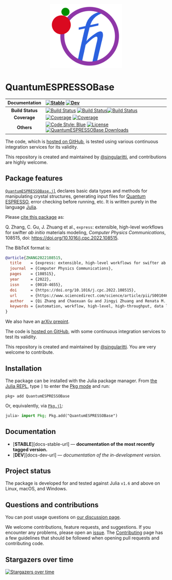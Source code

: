 <div align="center">
  <img src="https://raw.githubusercontent.com/MineralsCloud/QuantumESPRESSOBase.jl/master/docs/src/assets/logo.png" height="200"><br>
</div>

# QuantumESPRESSOBase

| **Documentation** | [![Stable](https://img.shields.io/badge/docs-stable-blue.svg)](https://MineralsCloud.github.io/QuantumESPRESSOBase.jl/stable/) [![Dev](https://img.shields.io/badge/docs-dev-blue.svg)](https://MineralsCloud.github.io/QuantumESPRESSOBase.jl/dev/)                                                                                                                                                                                                                                                                                                                                     |
| :---------------: | :--------------------------------------------------------------------------------------------------------------------------------------------------------------------------------------------------------------------------------------------------------------------------------------------------------------------------------------------------------------------------------------------------------------------------------------------------------------------------------------------------------------------------------------------------------------------------------------- |
| **Build Status**  | [![Build Status](https://github.com/MineralsCloud/QuantumESPRESSOBase.jl/actions/workflows/CI.yml/badge.svg?branch=main)](https://github.com/MineralsCloud/QuantumESPRESSOBase.jl/actions/workflows/CI.yml?query=branch%3Amain) [![Build Status](https://ci.appveyor.com/api/projects/status/github/MineralsCloud/QuantumESPRESSOBase.jl?svg=true)](https://ci.appveyor.com/project/MineralsCloud/QuantumESPRESSOBase-jl)[![Build Status](https://api.cirrus-ci.com/github/MineralsCloud/QuantumESPRESSOBase.jl.svg)](https://cirrus-ci.com/github/MineralsCloud/QuantumESPRESSOBase.jl) |
|   **Coverage**    | [![Coverage](https://github.com/MineralsCloud/QuantumESPRESSOBase.jl/badges/main/coverage.svg)](https://github.com/MineralsCloud/QuantumESPRESSOBase.jl/commits/main) [![Coverage](https://codecov.io/gh/MineralsCloud/QuantumESPRESSOBase.jl/branch/main/graph/badge.svg)](https://codecov.io/gh/MineralsCloud/QuantumESPRESSOBase.jl)                                                                                                                                                                                                                                                  |
|    **Others**     | [![Code Style: Blue](https://img.shields.io/badge/code%20style-blue-4495d1.svg)](https://github.com/invenia/BlueStyle) [![License](https://img.shields.io/github/license/MineralsCloud/QuantumESPRESSOBase.jl)](https://github.com/MineralsCloud/QuantumESPRESSOBase.jl/blob/main/LICENSE) [![QuantumESPRESSOBase Downloads](https://shields.io/endpoint?url=https://pkgs.genieframework.com/api/v1/badge/QuantumESPRESSOBase)](https://pkgs.genieframework.com?packages=QuantumESPRESSOBase)                                                                                            |

The code, which is [hosted on GitHub](https://github.com/MineralsCloud/QuantumESPRESSOBase.jl), is tested
using various continuous integration services for its validity.

This repository is created and maintained by
[@singularitti](https://github.com/singularitti), and contributions are highly welcome.

## Package features

[`QuantumESPRESSOBase.jl`](https://github.com/MineralsCloud/QuantumESPRESSOBase.jl) declares
basic data types and methods for manipulating crystal structures, generating input files for
[Quantum ESPRESSO](https://www.quantum-espresso.org/), error checking before running, etc.
It is written purely in the language [Julia](https://julialang.org/).

Please [cite this package](https://doi.org/10.1016/j.cpc.2022.108515) as:

Q. Zhang, C. Gu, J. Zhuang et al., `express`: extensible, high-level workflows for swifter *ab initio* materials modeling, *Computer Physics Communications*, 108515, doi: https://doi.org/10.1016/j.cpc.2022.108515.

The BibTeX format is:

```bibtex
@article{ZHANG2022108515,
  title    = {express: extensible, high-level workflows for swifter ab initio materials modeling},
  journal  = {Computer Physics Communications},
  pages    = {108515},
  year     = {2022},
  issn     = {0010-4655},
  doi      = {https://doi.org/10.1016/j.cpc.2022.108515},
  url      = {https://www.sciencedirect.com/science/article/pii/S001046552200234X},
  author   = {Qi Zhang and Chaoxuan Gu and Jingyi Zhuang and Renata M. Wentzcovitch},
  keywords = {automation, workflow, high-level, high-throughput, data lineage}
}
```

We also have an [arXiv prepint](https://arxiv.org/abs/2109.11724).

The code is [hosted on GitHub](https://github.com/MineralsCloud/QuantumESPRESSOBase.jl),
with some continuous integration services to test its validity.

This repository is created and maintained by [@singularitti](https://github.com/singularitti).
You are very welcome to contribute.

## Installation

The package can be installed with the Julia package manager.
From [the Julia REPL](https://docs.julialang.org/en/v1/stdlib/REPL/), type `]` to enter
the [Pkg mode](https://docs.julialang.org/en/v1/stdlib/REPL/#Pkg-mode) and run:

```julia-repl
pkg> add QuantumESPRESSOBase
```

Or, equivalently, via [`Pkg.jl`](https://pkgdocs.julialang.org/v1/):

```julia
julia> import Pkg; Pkg.add("QuantumESPRESSOBase")
```

## Documentation

- [**STABLE**][docs-stable-url] — **documentation of the most recently tagged version.**
- [**DEV**][docs-dev-url] — _documentation of the in-development version._

## Project status

The package is developed for and tested against Julia `v1.6` and above on Linux, macOS, and
Windows.

## Questions and contributions

You can post usage questions on
[our discussion page](https://github.com/MineralsCloud/QuantumESPRESSOBase.jl/discussions).

We welcome contributions, feature requests, and suggestions. If you encounter any problems,
please open an [issue](https://github.com/MineralsCloud/QuantumESPRESSOBase.jl/issues).
The [Contributing](@ref) page has
a few guidelines that should be followed when opening pull requests and contributing code.

## Stargazers over time

[![Stargazers over time](https://starchart.cc/MineralsCloud/QuantumESPRESSOBase.jl.svg?variant=adaptive)](https://starchart.cc/MineralsCloud/QuantumESPRESSOBase.jl)
